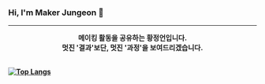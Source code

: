 ### Hi, I'm Maker Jungeon 👋
***

<p align="center">
  <b>메이킹 활동을 공유하는 황정언입니다.<br>멋진 '결과'보단, 멋진 '과정'을 보여드리겠습니다.<b><br><br>
</p>

[![Top Langs](https://github-readme-stats.vercel.app/api/top-langs/?username=hwangjungeon&theme=defalt&layout=compact&card_width=1000)](https://github.com/anuraghazra/github-readme-stats)

 

